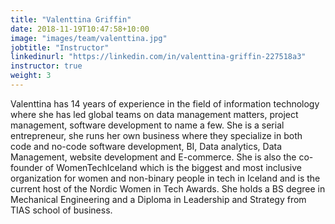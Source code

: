 ```yaml
---
title: "Valenttina Griffin"
date: 2018-11-19T10:47:58+10:00
image: "images/team/valenttina.jpg"
jobtitle: "Instructor"
linkedinurl: "https://linkedin.com/in/valenttina-griffin-227518a3"
instructor: true
weight: 3
---
```


Valenttina has 14 years of experience in the field of information technology where she has led global teams on data management matters, project management, software development to name a few. She is a serial entrepreneur, she runs her own business where they specialize in both code and no-code software development, BI, Data analytics, Data Management, website development and E-commerce. She is also the co-founder of WomenTechIceland which is the biggest and most inclusive organization for women and non-binary people in tech in Iceland and is the current host of the Nordic Women in Tech Awards. She holds a BS degree in Mechanical Engineering and a Diploma in Leadership and Strategy from TIAS school of business. 